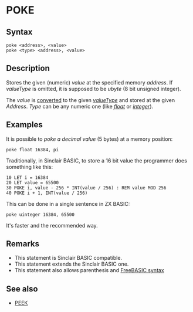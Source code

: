 # POKE

## Syntax

```
poke <address>, <value>
poke <type> <address>, <value>
```

## Description

Stores the given (numeric) _value_ at the specified memory _address_. If _valueType_ is omitted, it is supposed to be _ubyte_ (8 bit unsigned integer).

The _value_ is [converted](cast.md) to the given _[valueType](zx_basic:types.md)_ and stored at the given _Address_. _Type_ can be any numeric one (like _[float](zx_basic:types#float.md)_ or _[integer](zx_basic:types#integer.md)_).

## Examples

It is possible to _poke a decimal value_ (5 bytes) at a memory position:

```
poke float 16384, pi
```

Traditionally, in Sinclair BASIC, to store a 16 bit value the programmer does something like this:

```
10 LET i = 16384
20 LET value = 65500
30 POKE i, value - 256 * INT(value / 256) : REM value MOD 256
40 POKE i + 1, INT(value / 256)
```

This can be done in a single sentence in ZX BASIC:


```
poke uinteger 16384, 65500
```

It's faster and the recommended way.

## Remarks

* This statement is Sinclair BASIC compatible.
* This statement extends the Sinclair BASIC one.
* This statement also allows parenthesis and [FreeBASIC syntax](http://www.freebasic.net/wiki/wikka.php?wakka=KeyPgPoke)

## See also
* [PEEK](peek.md)
